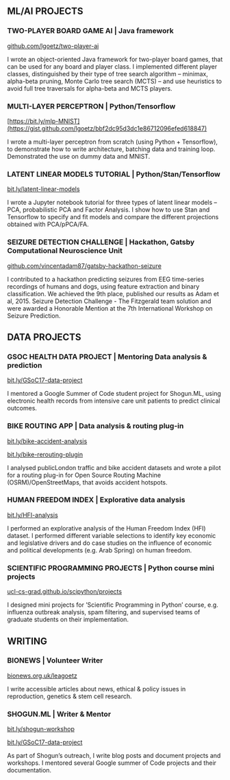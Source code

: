 ## ML/AI PROJECTS

### TWO-PLAYER BOARD GAME AI | Java framework

[github.com/lgoetz/two-player-ai](https://github.com/lgoetz/two-player-ai)

I wrote an object-oriented Java framework for two-player board games, that can be used for any board and player class. I implemented different player classes, distinguished by their type of tree search algorithm – minimax, alpha-beta pruning, Monte Carlo tree search (MCTS) – and use heuristics to avoid full tree traversals for alpha-beta and MCTS players.

### MULTI-LAYER PERCEPTRON | Python/Tensorflow

[https://bit.ly/mlp-MNIST](https://gist.github.com/lgoetz/bbf2dc95d3dc1e86712096efed618847)

I wrote a multi-layer perceptron from scratch (using Python + Tensorflow), to demonstrate how to write architecture, batching data and training loop. Demonstrated the use on dummy data and MNIST.

### LATENT LINEAR MODELS TUTORIAL | Python/Stan/Tensorflow

[bit.ly/latent-linear-models](https://gist.github.com/lgoetz/790a5e1a5b20ad9473aaacdf96fa90de)

I wrote a Jupyter notebook tutorial for three types of latent linear models – PCA, probabilistic PCA and Factor Analysis. I show how to use Stan and Tensorflow to specify and fit models and compare the different projections obtained with PCA/pPCA/FA.


### SEIZURE DETECTION CHALLENGE | Hackathon, Gatsby Computational Neuroscience Unit 

[github.com/vincentadam87/gatsby-hackathon-seizure](https://github.com/vincentadam87/gatsby-hackathon-seizure)

I contributed to a hackathon predicting seizures from EEG time-series recordings of humans and dogs, using feature extraction and binary classification. We achieved the 9th place, published our results as Adam et al, 2015. Seizure Detection Challenge - The Fitzgerald team solution and were awarded a Honorable Mention at the 7th International Workshop on Seizure Prediction.


## DATA PROJECTS

### GSOC HEALTH DATA PROJECT | Mentoring Data analysis & prediction

[bit.ly/GSoC17-data-project](https://gist.github.com/olinguyen/510f29a2dfeeca1aa30ac9bc2b474580)

I mentored a Google Summer of Code student project for Shogun.ML, using electronic health records from intensive care unit patients to predict clinical outcomes.


### BIKE ROUTING APP | Data analysis & routing plug-in

[bit.ly/bike-accident-analysis](https://gist.github.com/lgoetz/b2e98a9f45bbb05cda27c03b03e9b9f6)

[bit.ly/bike-rerouting-plugin](https://gist.github.com/lgoetz/274d5d96325bfb58f3bcda675898f2ee)


I analysed publicLondon traffic and bike accident datasets and wrote a pilot for a routing plug-in for Open Source Routing Machine (OSRM)/OpenStreetMaps, that avoids accident hotspots.


### HUMAN FREEDOM INDEX | Explorative data analysis

[bit.ly/HFI-analysis](https://gist.github.com/lgoetz/a2ea6acc120a24e932b78ee8e141a711)

I performed an explorative analysis of the Human Freedom Index (HFI) dataset. I performed different variable selections to identify key economic and legislative drivers and do case studies on the influence of economic and political developments (e.g. Arab Spring) on human freedom.

### SCIENTIFIC PROGRAMMING PROJECTS | Python course mini projects 

[ucl-cs-grad.github.io/scipython/projects](https://ucl-cs-grad.github.io/scipython/projects)

I designed mini projects for ’Scientific Programming in Python’ course, e.g. influenza outbreak analysis, spam filtering, and supervised teams of graduate students on their implementation.

## WRITING

### BIONEWS | Volunteer Writer
[bionews.org.uk/leagoetz](https://www.bionews.org.uk/leagoetz)

I write accessible articles about news, ethical & policy issues in reproduction, genetics & stem cell research.

### SHOGUN.ML | Writer & Mentor
[bit.ly/shogun-workshop](https://medium.com/@lea.goetz/the-shogun-workshop-c02b91bfd1be)

[bit.ly/GSoC17-data-project](https://gist.github.com/olinguyen/510f29a2dfeeca1aa30ac9bc2b474580)

As part of Shogun’s outreach, I write blog posts and document projects and workshops. I mentored several Google summer of Code projects and their documentation.
